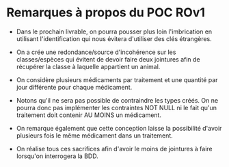 Remarques à propos du POC ROv1
===

* Dans le prochain livrable, on pourra pousser plus loin l'imbrication en utilisant
l'identification qui nous évitera d'utiliser des clés étrangères.

* On a crée une redondance/source d'incohérence sur les classes/espèces qui évitent de devoir faire deux jointures afin
de récupérer la classe à laquelle appartient un animal.

* On considère plusieurs médicaments par traitement et une
quantité par jour différente pour chaque médicament.

* Notons qu'il ne sera pas possible de contraindre les types créés. On ne pourra donc pas implémenter les contraintes NOT NULL ni le fait qu'un traitement doit contenir AU MOINS un médicament.

* On remarque également que cette conception laisse la possibilité d'avoir plusieurs fois le même médicament dans un traitement.

* On réalise tous ces sacrifices afin d'avoir le moins de jointures à faire lorsqu'on interrogera la BDD.
